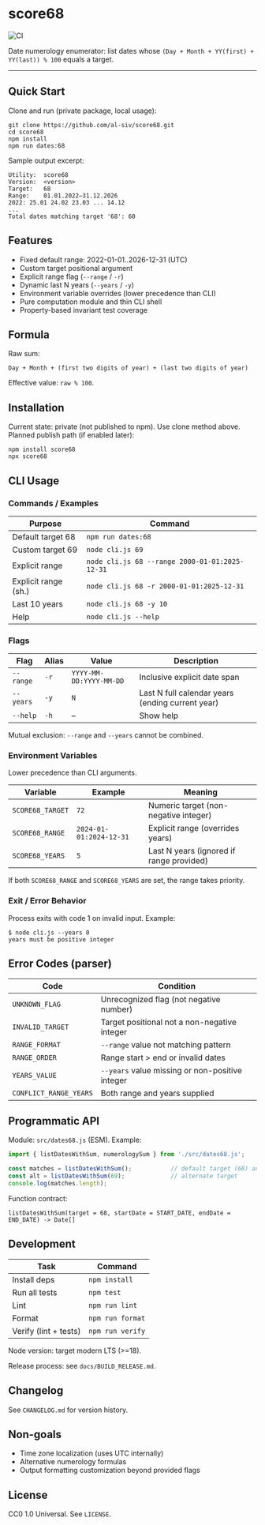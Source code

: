 # score68

![CI](https://github.com/al-siv/score68/actions/workflows/ci.yml/badge.svg)

Date numerology enumerator: list dates whose `(Day + Month + YY(first) + YY(last)) % 100` equals a target.

---

## Quick Start
Clone and run (private package, local usage):
```
git clone https://github.com/al-siv/score68.git
cd score68
npm install
npm run dates:68
```
Sample output excerpt:
```
Utility:  score68
Version:  <version>
Target:   68
Range:    01.01.2022–31.12.2026
2022: 25.01 24.02 23.03 ... 14.12
...
Total dates matching target '68': 60
```

## Features
- Fixed default range: 2022-01-01..2026-12-31 (UTC)
- Custom target positional argument
- Explicit range flag (`--range` / `-r`)
- Dynamic last N years (`--years` / `-y`)
- Environment variable overrides (lower precedence than CLI)
- Pure computation module and thin CLI shell
- Property-based invariant test coverage

## Formula
Raw sum:
```
Day + Month + (first two digits of year) + (last two digits of year)
```
Effective value: `raw % 100`.

## Installation
Current state: private (not published to npm). Use clone method above. Planned publish path (if enabled later):
```
npm install score68
npx score68
```

## CLI Usage

### Commands / Examples
| Purpose              | Command |
|----------------------|---------|
| Default target 68    | `npm run dates:68` |
| Custom target 69     | `node cli.js 69` |
| Explicit range       | `node cli.js 68 --range 2000-01-01:2025-12-31` |
| Explicit range (sh.) | `node cli.js 68 -r 2000-01-01:2025-12-31` |
| Last 10 years        | `node cli.js 68 -y 10` |
| Help                 | `node cli.js --help` |

### Flags
| Flag | Alias | Value | Description |
|------|-------|-------|-------------|
| `--range` | `-r` | `YYYY-MM-DD:YYYY-MM-DD` | Inclusive explicit date span |
| `--years` | `-y` | `N` | Last N full calendar years (ending current year) |
| `--help`  | `-h` | – | Show help |

Mutual exclusion: `--range` and `--years` cannot be combined.

### Environment Variables
Lower precedence than CLI arguments.

| Variable | Example | Meaning |
|----------|---------|---------|
| `SCORE68_TARGET` | `72` | Numeric target (non-negative integer) |
| `SCORE68_RANGE`  | `2024-01-01:2024-12-31` | Explicit range (overrides years) |
| `SCORE68_YEARS`  | `5` | Last N years (ignored if range provided) |

If both `SCORE68_RANGE` and `SCORE68_YEARS` are set, the range takes priority.

### Exit / Error Behavior
Process exits with code 1 on invalid input. Example:
```
$ node cli.js --years 0
years must be positive integer
```

## Error Codes (parser)
| Code | Condition |
|------|-----------|
| `UNKNOWN_FLAG` | Unrecognized flag (not negative number) |
| `INVALID_TARGET` | Target positional not a non-negative integer |
| `RANGE_FORMAT` | `--range` value not matching pattern |
| `RANGE_ORDER` | Range start > end or invalid dates |
| `YEARS_VALUE` | `--years` value missing or non-positive integer |
| `CONFLICT_RANGE_YEARS` | Both range and years supplied |

## Programmatic API
Module: `src/dates68.js` (ESM). Example:
```js
import { listDatesWithSum, numerologySum } from './src/dates68.js';

const matches = listDatesWithSum();           // default target (68) and default range
const alt = listDatesWithSum(69);             // alternate target
console.log(matches.length);
```
Function contract:
```
listDatesWithSum(target = 68, startDate = START_DATE, endDate = END_DATE) -> Date[]
```

## Development
| Task | Command |
|------|---------|
| Install deps | `npm install` |
| Run all tests | `npm test` |
| Lint | `npm run lint` |
| Format | `npm run format` |
| Verify (lint + tests) | `npm run verify` |

Node version: target modern LTS (>=18).

Release process: see `docs/BUILD_RELEASE.md`.

## Changelog
See `CHANGELOG.md` for version history.

## Non-goals
- Time zone localization (uses UTC internally)
- Alternative numerology formulas
- Output formatting customization beyond provided flags

## License
CC0 1.0 Universal. See `LICENSE`.
